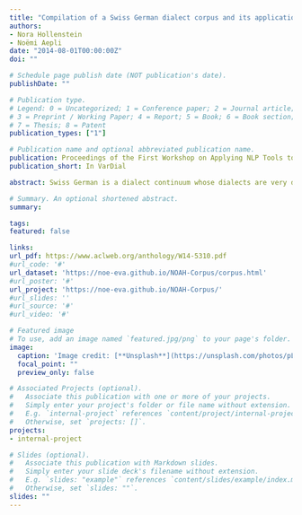 ```yaml
---
title: "Compilation of a Swiss German dialect corpus and its application to PoS tagging"
authors:
- Nora Hollenstein
- Noëmi Aepli
date: "2014-08-01T00:00:00Z"
doi: ""

# Schedule page publish date (NOT publication's date).
publishDate: ""

# Publication type.
# Legend: 0 = Uncategorized; 1 = Conference paper; 2 = Journal article;
# 3 = Preprint / Working Paper; 4 = Report; 5 = Book; 6 = Book section;
# 7 = Thesis; 8 = Patent
publication_types: ["1"]

# Publication name and optional abbreviated publication name.
publication: Proceedings of the First Workshop on Applying NLP Tools to Similar Languages, Varieties and Dialects
publication_short: In VarDial

abstract: Swiss German is a dialect continuum whose dialects are very different from Standard German,the official language of the German part of Switzerland. However, dealing with Swiss German innatural language processing, usually the detour through Standard German is taken. As writing inSwiss German has become more and more popular in recent years, we would like to provide datato serve as a stepping stone to automatically process the dialects. We compiled NOAH’s Corpusof Swiss German Dialects consisting of various text genres, manually annotated with Part-ofSpeech tags. Furthermore, we applied this corpus as training set to a statistical Part-of-Speechtagger and achieved an accuracy of 90.62%.

# Summary. An optional shortened abstract.
summary: 

tags:
featured: false

links:
url_pdf: https://www.aclweb.org/anthology/W14-5310.pdf
#url_code: '#'
url_dataset: 'https://noe-eva.github.io/NOAH-Corpus/corpus.html'
#url_poster: '#'
url_project: 'https://noe-eva.github.io/NOAH-Corpus/'
#url_slides: ''
#url_source: '#'
#url_video: '#'

# Featured image
# To use, add an image named `featured.jpg/png` to your page's folder. 
image:
  caption: 'Image credit: [**Unsplash**](https://unsplash.com/photos/pLCdAaMFLTE)'
  focal_point: ""
  preview_only: false

# Associated Projects (optional).
#   Associate this publication with one or more of your projects.
#   Simply enter your project's folder or file name without extension.
#   E.g. `internal-project` references `content/project/internal-project/index.md`.
#   Otherwise, set `projects: []`.
projects:
- internal-project

# Slides (optional).
#   Associate this publication with Markdown slides.
#   Simply enter your slide deck's filename without extension.
#   E.g. `slides: "example"` references `content/slides/example/index.md`.
#   Otherwise, set `slides: ""`.
slides: ""
---
```

